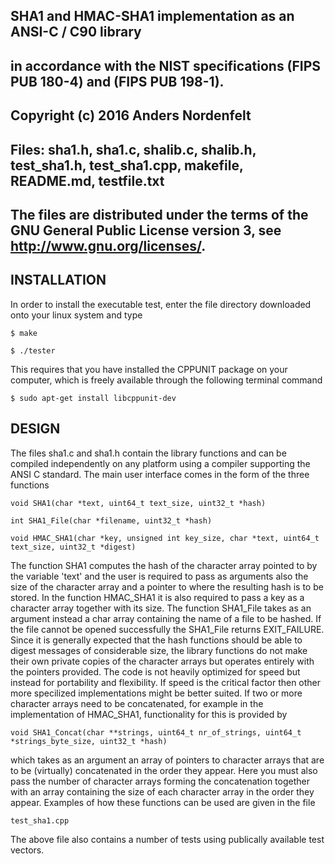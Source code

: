 ##  SHA1 and HMAC-SHA1 implementation as an ANSI-C / C90 library  
##  in accordance with the NIST specifications (FIPS PUB 180-4) and (FIPS PUB 198-1).
##
##  Copyright (c)  2016  Anders Nordenfelt
##
## 	Files: sha1.h, sha1.c, shalib.c, shalib.h, test_sha1.h, test_sha1.cpp, makefile, README.md, testfile.txt 
##
##  The files are distributed under the terms of the GNU General Public License version 3, see <http://www.gnu.org/licenses/>.


## INSTALLATION

In order to install the executable test, enter the file directory downloaded onto your linux system and type

    $ make

    $ ./tester

This requires that you have installed the CPPUNIT package on your computer, which is freely available through the following terminal command

    $ sudo apt-get install libcppunit-dev



## DESIGN

The files sha1.c and sha1.h contain the library functions and can be compiled independently on any platform using a compiler supporting the ANSI C standard. The main user interface comes in the form of the three functions

    void SHA1(char *text, uint64_t text_size, uint32_t *hash)

    int SHA1_File(char *filename, uint32_t *hash)

    void HMAC_SHA1(char *key, unsigned int key_size, char *text, uint64_t text_size, uint32_t *digest)

The function SHA1 computes the hash of the character array pointed to by the variable 'text' and the user is required to pass as arguments also the size of the character array and a pointer to where the resulting hash is to be stored. In the function HMAC_SHA1 it is also required to pass a key as a character array together with its size. The function SHA1_File takes as an argument instead a char array containing the name of a file to be hashed. If the file cannot be opened successfully the SHA1_File returns EXIT_FAILURE. Since it is generally expected that the hash functions should be able to digest messages of considerable size, the library functions do not make their own private copies of the character arrays but operates entirely with the pointers provided. The code is not heavily optimized for speed but instead for portability and flexibility. If speed is the critical factor then other more specilized implementations might be better suited. If two or more character arrays need to be concatenated, for example in the implementation of HMAC_SHA1, functionality for this is provided by

    void SHA1_Concat(char **strings, uint64_t nr_of_strings, uint64_t *strings_byte_size, uint32_t *hash)

which takes as an argument an array of pointers to character arrays that are to be (virtually) concatenated in the order they appear. Here you must also pass the number of character arrays forming the concatenation together with an array containing the size of each character array in the order they appear. Examples of how these functions can be used are given in the file 

    test_sha1.cpp

The above file also contains a number of tests using publically available test vectors. 
